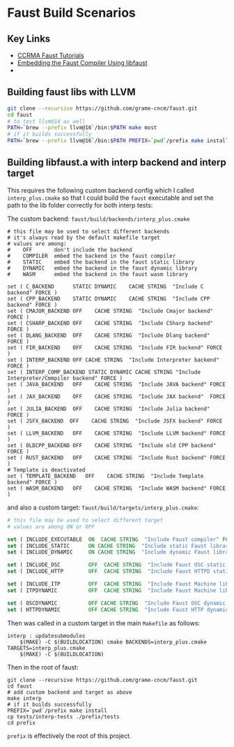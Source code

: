 # Faust Build Scenarios


## Key Links

- [CCRMA Faust Tutorials](https://ccrma.stanford.edu/~rmichon/faustTutorials/)
- [Embedding the Faust Compiler Using libfaust](https://faustdoc.grame.fr/manual/embedding/)
- 


## Building faust libs with LLVM

```bash
git clone --recursive https://github.com/grame-cncm/faust.git
cd faust
# to test llvm@14 as well
PATH=`brew --prefix llvm@16`/bin:$PATH make most
# if it builds successfully
PATH=`brew --prefix llvm@16`/bin:$PATH PREFIX=`pwd`/prefix make install
```

## Building libfaust.a with interp backend and interp target

This requires the following custom backend config which I called `interp_plus.cmake` so that I could build the `faust` executable and set the path to the lib folder correctly for both interp tests:

The custom backend: `faust/build/backends/interp_plus.cmake`

```make
# this file may be used to select different backends
# it's always read by the default makefile target
# values are among: 
#    OFF       don't include the backend
#    COMPILER  embed the backend in the faust compiler
#    STATIC    embed the backend in the faust static library
#    DYNAMIC   embed the backend in the faust dynamic library
#    WASM      embed the backend in the faust wasm library

set ( C_BACKEND      STATIC DYNAMIC    CACHE STRING  "Include C backend" FORCE )
set ( CPP_BACKEND    STATIC DYNAMIC    CACHE STRING  "Include CPP backend" FORCE )
set ( CMAJOR_BACKEND OFF    CACHE STRING  "Include Cmajor backend" FORCE )
set ( CSHARP_BACKEND OFF    CACHE STRING  "Include CSharp backend" FORCE )
set ( DLANG_BACKEND  OFF    CACHE STRING  "Include Dlang backend" FORCE )
set ( FIR_BACKEND    OFF    CACHE STRING  "Include FIR backend" FORCE )
set ( INTERP_BACKEND OFF CACHE STRING  "Include Interpreter backend" FORCE )
set ( INTERP_COMP_BACKEND STATIC DYNAMIC CACHE STRING "Include Interpreter/Cmmpiler backend" FORCE )
set ( JAVA_BACKEND   OFF    CACHE STRING  "Include JAVA backend" FORCE )
set ( JAX_BACKEND    OFF    CACHE STRING  "Include JAX backend"  FORCE )
set ( JULIA_BACKEND  OFF    CACHE STRING  "Include Julia backend" FORCE )
set ( JSFX_BACKEND  OFF    CACHE STRING  "Include JSFX backend" FORCE )
set ( LLVM_BACKEND   OFF    CACHE STRING  "Include LLVM backend" FORCE )
set ( OLDCPP_BACKEND OFF    CACHE STRING  "Include old CPP backend" FORCE )
set ( RUST_BACKEND   OFF    CACHE STRING  "Include Rust backend" FORCE )
# Template is deactivated 
set ( TEMPLATE_BACKEND   OFF    CACHE STRING  "Include Template backend" FORCE )
set ( WASM_BACKEND   OFF    CACHE STRING  "Include WASM backend" FORCE )
```

and also a custom target: `faust/build/targets/interp_plus.cmake`:

```cmake
# this file may be used to select different target
# values are among ON or OFF 

set ( INCLUDE_EXECUTABLE  ON  CACHE STRING  "Include Faust compiler" FORCE )
set ( INCLUDE_STATIC      ON CACHE STRING  "Include static Faust library" FORCE )
set ( INCLUDE_DYNAMIC     ON CACHE STRING  "Include dynamic Faust library" FORCE )

set ( INCLUDE_OSC         OFF  CACHE STRING  "Include Faust OSC static library" FORCE )
set ( INCLUDE_HTTP        OFF  CACHE STRING  "Include Faust HTTPD static library" FORCE )

set ( INCLUDE_ITP         OFF  CACHE STRING  "Include Faust Machine library" FORCE )
set ( ITPDYNAMIC          OFF  CACHE STRING  "Include Faust Machine library" FORCE )

set ( OSCDYNAMIC          OFF CACHE STRING  "Include Faust OSC dynamic library" FORCE )
set ( HTTPDYNAMIC         OFF CACHE STRING  "Include Faust HTTP dynamic library" FORCE )
```

Then was called in a custom target in the main `Makefile` as follows:

```make
interp : updatesubmodules
	$(MAKE) -C $(BUILDLOCATION) cmake BACKENDS=interp_plus.cmake TARGETS=interp_plus.cmake
	$(MAKE) -C $(BUILDLOCATION)
```

Then in the root of faust:

```
git clone --recursive https://github.com/grame-cncm/faust.git
cd faust
# add custom backend and target as above
make interp
# if it builds successfully
PREFIX=`pwd`/prefix make install
cp tests/interp-tests ./prefix/tests
cd prefix
```
`prefix` is effectively the root of this project.
